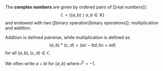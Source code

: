 The **complex numbers** are given by ordered pairs of [[real numbers]]: $$\mathbb C = \{(a,b)\mid a,b\in \mathbb R\}$$ and endowed with two [[binary operation|binary operations]]: multiplication and addition. 

Addition is defined pairwise, while multiplication is defined as $$(a,b)*(c,d) = (ac-bd,bc+ad)$$ for all $(a,b),(c,d) \in \mathbb C$. 

We often write $a+bi$ for $(a,b)$ where $i^2=-1$. 